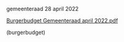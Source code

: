 gemeenteraad 28 april 2022

[Burgerbudget Gemeenteraad april 2022.pdf](best/Burgerbudget%20Gemeenteraad%20april%202022.pdf)

(burgerbudget)
